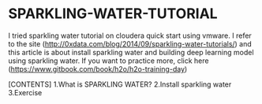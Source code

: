 # SPARKLING-WATER-TUTORIAL
I tried sparkling water tutorial on cloudera quick start using vmware. I refer to the site
(http://0xdata.com/blog/2014/09/sparkling-water-tutorials/) 
and this article is about install sparkling water and  building deep learning model using sparkling water.
If you want to practice more, click here (https://www.gitbook.com/book/h2o/h2o-training-day)




[CONTENTS]
1.What is SPARKLING WATER?
2.Install sparkling water
3.Exercise
